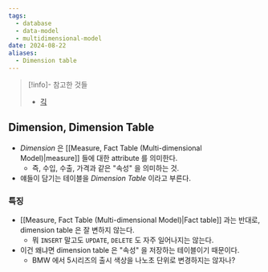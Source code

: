 ```yaml
---
tags:
  - database
  - data-model
  - multidimensional-model
date: 2024-08-22
aliases:
  - Dimension table
---
```

> [!info]- 참고한 것들
> - [긱](https://www.geeksforgeeks.org/multidimensional-data-model/)

## Dimension, Dimension Table

- *Dimension* 은 [[Measure, Fact Table (Multi-dimensional Model)|measure]] 들에 대한 attribute 를 의미한다.
	- 즉, 수입, 수출, 가격과 같은 "속성" 을 의미하는 것.
- 얘들이 담기는 테이블을 *Dimension Table* 이라고 부른다.

### 특징

- [[Measure, Fact Table (Multi-dimensional Model)|Fact table]] 과는 반대로, dimension table 은 잘 변하지 않는다.
	- 뭐 `INSERT` 말고도 `UPDATE`, `DELETE` 도 자주 일어나지는 않는다.
- 이건 왜냐면 dimension table 은 "속성" 을 저장하는 테이블이기 때문이다.
	- BMW 에서 5시리즈의 출시 색상을 나노초 단위로 변경하지는 않자나?